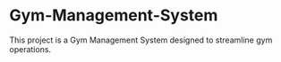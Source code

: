 # Gym-Management-System
This project is a Gym Management System designed to streamline gym operations.
